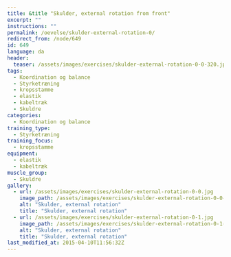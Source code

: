 ```yaml
---
title: &title "Skulder, external rotation from front"
excerpt: ""
instructions: ""
permalink: /oevelse/skulder-external-rotation-0/
redirect_from: /node/649
id: 649
language: da
header:
  teaser: /assets/images/exercises/skulder-external-rotation-0-0-320.jpg
tags:
  - Koordination og balance
  - Styrketræning
  - kropsstamme
  - elastik
  - kabeltræk
  - Skuldre
categories:
  - Koordination og balance
training_type: 
  - Styrketræning
training_focus: 
  - kropsstamme
equipment:
  - elastik
  - kabeltræk
muscle_group:
  - Skuldre
gallery:
  - url: /assets/images/exercises/skulder-external-rotation-0-0.jpg
    image_path: /assets/images/exercises/skulder-external-rotation-0-0-320.jpg
    alt: "Skulder, external rotation"
    title: "Skulder, external rotation"
  - url: /assets/images/exercises/skulder-external-rotation-0-1.jpg
    image_path: /assets/images/exercises/skulder-external-rotation-0-1-320.jpg
    alt: "Skulder, external rotation"
    title: "Skulder, external rotation"
last_modified_at: 2015-04-10T11:56:32Z
---
```

